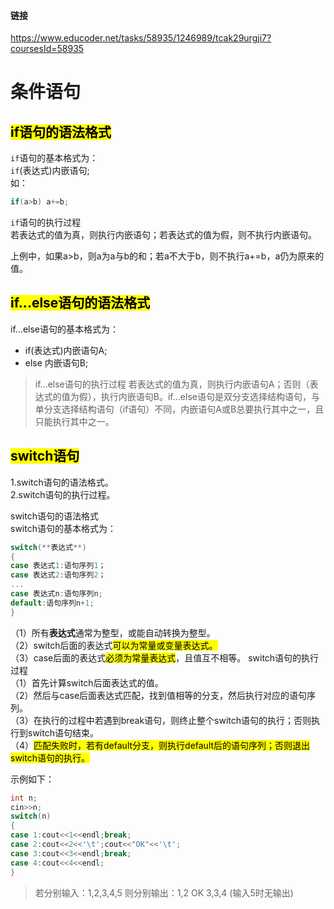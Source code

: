 #### 链接  
https://www.educoder.net/tasks/58935/1246989/tcak29urgji7?coursesId=58935

# 条件语句

## <mark>if语句的语法格式</mark>
`if`语句的基本格式为：  
`if`(表达式)内嵌语句;  
如：
```cpp
if(a>b) a+=b;
``` 
`if`语句的执行过程  
若表达式的值为真，则执行内嵌语句；若表达式的值为假，则不执行内嵌语句。  

上例中，如果a>b，则a为a与b的和；若a不大于b，则不执行a+=b，a仍为原来的值。  

## <mark>if...else语句的语法格式</mark>
if...else语句的基本格式为：  

- if(表达式)内嵌语句A;
- else 内嵌语句B;
>if...else语句的执行过程
若表达式的值为真，则执行内嵌语句A；否则（表达式的值为假），执行内嵌语句B。if...else语句是双分支选择结构语句，与单分支选择结构语句（if语句）不同，内嵌语句A或B总要执行其中之一，且只能执行其中之一。

## <mark>switch语句</mark>
1.switch语句的语法格式。  
2.switch语句的执行过程。  

switch语句的语法格式  
switch语句的基本格式为：  
```cpp
switch(**表达式**)
{
case 表达式1:语句序列1；
case 表达式2:语句序列2；
...
case 表达式n:语句序列n;
default:语句序列n+1;
}
```
（1）所有**表达式**通常为整型，或能自动转换为整型。  
（2）switch后面的表达式<mark>可以为常量或变量表达式。</mark>  
（3）case后面的表达式<mark>必须为常量表达式</mark>，且值互不相等。
switch语句的执行过程  
（1）首先计算switch后面表达式的值。  
（2）然后与case后面表达式匹配，找到值相等的分支，然后执行对应的语句序列。  
（3）在执行的过程中若遇到break语句，则终止整个switch语句的执行；否则执行到switch语句结束。  
（4）<mark>匹配失败时，若有default分支，则执行default后的语句序列；否则退出switch语句的执行。</mark>  

示例如下：
```cpp
int n;
cin>>n;
switch(n)
{
case 1:cout<<1<<endl;break;
case 2:cout<<2<<'\t';cout<<"OK"<<'\t';
case 3:cout<<3<<endl;break;
case 4:cout<<4<<endl;
}
```
>   
> 若分别输入：1,2,3,4,5
    则分别输出：1,2    OK    3,3,4
    (输入5时无输出)